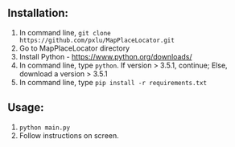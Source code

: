 ## Installation:

1. In command line, `git clone https://github.com/pxlu/MapPlaceLocator.git`
2. Go to MapPlaceLocator directory
3. Install Python - https://www.python.org/downloads/
4. In command line, type `python`. If version > 3.5.1, continue; 
  Else, download a version > 3.5.1
5. In command line, type `pip install -r requirements.txt`

## Usage:

1. `python main.py`
2. Follow instructions on screen.


